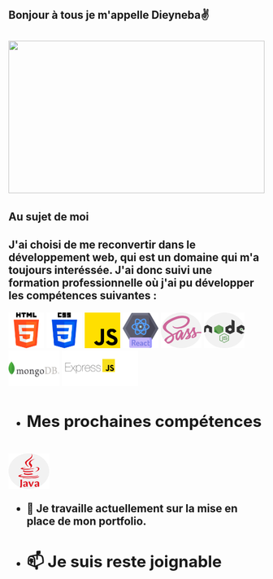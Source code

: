 <h2>Bonjour à tous je m'appelle Dieyneba✌️<h2/>


<img src="https://user-images.githubusercontent.com/94062526/216990094-bca769b2-3dd1-45b1-acdf-c62939ddc522.jpg" width="100%" height="300px" objectif-fit="cover" />


<h2> Au sujet de moi <h2/>

<p>J'ai choisi de me reconvertir dans le développement web, qui est un domaine qui m'a toujours interéssée. J'ai donc suivi une formation  professionnelle où j'ai pu développer les compétences suivantes :<p/>




<img src="https://github.com/dieynebafofana/dieynebafofana/blob/main/html-5%20(1).png" width="70px" height="70px" border-radius="25px"/>  <img src="https://github.com/dieynebafofana/dieynebafofana/blob/main/css-3.png" width="70px" height="70px" />  <img src="https://github.com/dieynebafofana/dieynebafofana/blob/main/js.png" width="70px" height="70px" /> 
  <img src="https://github.com/dieynebafofana/dieynebafofana/blob/main/react%20(1).png" width="70px" height="70px" />  <img src="https://github.com/dieynebafofana/dieynebafofana/blob/main/sass.png" width="80px" height="70px" objectif-fit="cover"/>  <img src="https://github.com/dieynebafofana/dieynebafofana/blob/main/nodejs.png"  width="80px" height="70px" objectif-fit="cover"/>  <img src="https://github.com/dieynebafofana/dieynebafofana/blob/main/MongoDB-Logo.png"  width="100px" height="70px" objectif-fit="cover"/>
 <img src="https://github.com/dieynebafofana/dieynebafofana/blob/main/express-logo-397x180.png" width="150px" height="70px" />



-  <h2> Mes prochaines compétences <h2/>

<img src="https://github.com/dieynebafofana/dieynebafofana/blob/main/java.png" width="80px" height="70px" />

- 🔭 Je travaille actuellement sur la mise en place de mon portfolio.



-  <h2> 📫 Je suis reste joignable <h2/>

